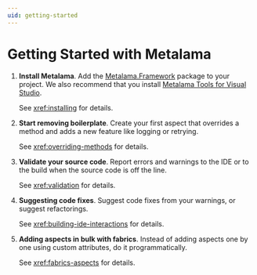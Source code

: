 ```yaml
---
uid: getting-started
---
```


# Getting Started with Metalama

1. **Install Metalama**. Add the [Metalama.Framework](https://www.nuget.org/packages/Metalama.Framework) package to your project. We also recommend that you install [Metalama Tools for Visual Studio](https://marketplace.visualstudio.com/items?itemName=PostSharpTechnologies.metalama).
   
   See <xref:installing> for details.
   
2. **Start removing boilerplate**. Create your first aspect that overrides a method and adds a new feature like logging or retrying. 
   
   See <xref:overriding-methods> for details.

3. **Validate your source code**. Report errors and warnings to the IDE or to the build when the source code is off the line. 

   See <xref:validation> for details.

4. **Suggesting code fixes**. Suggest code fixes from your warnings, or suggest refactorings. 
   
   See <xref:building-ide-interactions> for details.

5. **Adding aspects in bulk with fabrics**. Instead of adding aspects one by one using custom attributes, do it programmatically. 
   
   See <xref:fabrics-aspects> for details.

